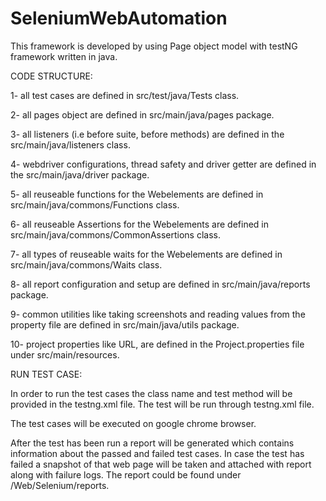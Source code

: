 # SeleniumWebAutomation

This framework is developed by using Page object model with testNG framework written in java.

CODE STRUCTURE:

1- all test cases are defined in src/test/java/Tests class.

2- all pages object are defined in src/main/java/pages package.

3- all listeners (i.e before suite, before methods) are defined in the src/main/java/listeners class.

4- webdriver configurations, thread safety and driver getter are defined in the src/main/java/driver package.

5- all reuseable functions for the Webelements are defined in src/main/java/commons/Functions class.

6- all reuseable Assertions for the Webelements are defined in src/main/java/commons/CommonAssertions class.

7- all types of reuseable waits for the Webelements are defined in src/main/java/commons/Waits class.

8- all report configuration and setup are defined in src/main/java/reports package.

9- common utilities like taking screenshots and reading values from the property file are defined in src/main/java/utils package.

10- project properties like URL, are defined in the Project.properties file under src/main/resources.


RUN TEST CASE:

In order to run the test cases the class name and test method will be provided in the testng.xml file. 
The test will be run through testng.xml file.

The test cases will be executed on google chrome browser.

After the test has been run a report will be generated which contains information about the passed and failed test cases. In case the test has failed 
a snapshot of that web page will be taken and attached with report along with failure logs. The report could be found under /Web/Selenium/reports.

